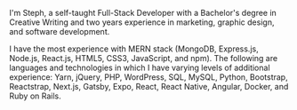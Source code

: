 I'm Steph, a self-taught Full-Stack Developer with a Bachelor's degree in Creative Writing and two years experience in marketing, graphic design, and software development.

I have the most experience with MERN stack (MongoDB, Express.js, Node.js, React.js, HTML5, CSS3, JavaScript, and npm). The following are languages and technologies in which I have varying levels of additional experience: Yarn, jQuery, PHP, WordPress, SQL, MySQL, Python, Bootstrap, Reactstrap, Next.js, Gatsby, Expo, React, React Native, Angular, Docker, and Ruby on Rails.
